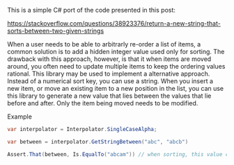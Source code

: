 This is a simple C# port of the code presented in this post:

https://stackoverflow.com/questions/38923376/return-a-new-string-that-sorts-between-two-given-strings

When a user needs to be able to arbitrarly re-order a list of items, a common solution is to add a hidden integer value used only for sorting.
The drawback with this approach, however, is that it when items are moved around, you often need to update multiple items to keep the ordering values rational.
This library may be used to implement a alternative approach. Instead of a numerical sort key, you can use a string.
When you insert a new item, or move an existing item to a new position in the list, you can use this library to generate a new value that lies between the values that lie before and after.
Only the item being moved needs to be modified.

Example
``` c#
var interpolator = Interpolator.SingleCaseAlpha;

var between = interpolator.GetStringBetween("abc", "abcb")

Assert.That(between, Is.EqualTo("abcam")) // when sorting, this value comes after "abc" but before "abcb"
```